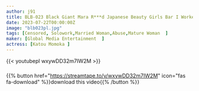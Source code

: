 ```yaml
---
author: j91
title: BLB-023 Black Giant Mara R***d Japanese Beauty Girls Bar I Worked Secretly To My Husband For Wedding Funds. Nono Sato, A Young Wife Who Fell Into The Darkness Of A Mistress Contract Induced By A Black Man She Met
date: 2023-07-22T00:00:00Z
image: "blb023pl.jpg"
tags: [Censored, Solowork,Married Woman,Abuse,Mature Woman	]
maker: [Global Media Entertainment  ]
actress: [Katou Momoka ]
---
```



{{< youtubepl wxywDD32m7IW2M >}}
###

{{% button href="https://streamtape.to/v/wxywDD32m7IW2M" icon="fas fa-download" %}}download this video{{% /button %}}
